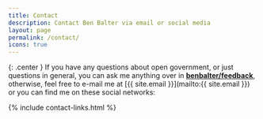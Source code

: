 ```yaml
---
title: Contact
description: Contact Ben Balter via email or social media
layout: page
permalink: /contact/
icons: true
---
```


{: .center }
If you have any questions about open government, or just questions in general, you can ask me anything over in **[benbalter/feedback](https://github.com/benbalter/feedback)**, otherwise, feel free to e-mail me at [{{ site.email }}]\(mailto:{{ site.email }}) or you can find me on these social networks:

{% include contact-links.html %}
